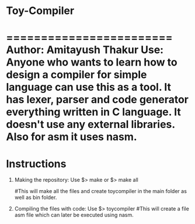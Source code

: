 # Toy-Compiler

========================
Author: Amitayush Thakur
Use: Anyone who wants to learn how to design a compiler for simple language can use this as a tool. It has lexer, parser and code generator everything written in C language. It doesn't use any external libraries. Also for asm it uses nasm.
========================

Instructions
==============
1. Making the repository:
	Use
	$> make
	 	or
	$> make all

	#This will make all the files and create toycompiler in the main folder as well as bin folder.

2. Compiling the files with code:
	Use
	$> toycompiler <path of source file> <path where you want to create asm file>
#This will create a file asm file which can later be executed using nasm.
	

